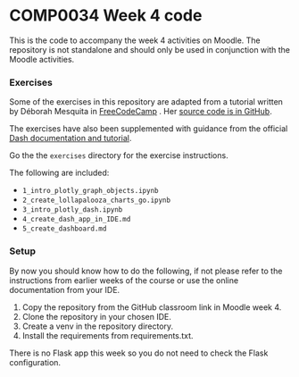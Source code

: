 # COMP0034 Week 4 code

This is the code to accompany the week 4 activities on Moodle. The repository is not standalone and should only be used
in conjunction with the Moodle activities.

### Exercises

Some of the exercises in this repository are adapted from a tutorial written by Déborah Mesquita
in [FreeCodeCamp](https://www.freecodecamp.org/news/how-and-why-i-used-plotly-instead-of-d3-to-visualize-my-lollapalooza-data-d48345e2ca68/)
. Her [source code is in GitHub](https://github.com/dmesquita/dash-lollapalooza-brasil-2018).

The exercises have also been supplemented with guidance from the
official [Dash documentation and tutorial](https://dash.plotly.com).

Go the the `exercises` directory for the exercise instructions.

The following are included:

- `1_intro_plotly_graph_objects.ipynb`
- `2_create_lollapalooza_charts_go.ipynb`
- `3_intro_plotly_dash.ipynb`
- `4_create_dash_app_in_IDE.md`
- `5_create_dashboard.md`

### Setup

By now you should know how to do the following, if not please refer to the instructions from earlier weeks of the course
or use the online documentation from your IDE.

1. Copy the repository from the GitHub classroom link in Moodle week 4.
2. Clone the repository in your chosen IDE.
3. Create a venv in the repository directory.
4. Install the requirements from requirements.txt.

There is no Flask app this week so you do not need to check the Flask configuration.